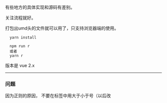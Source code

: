 有些地方的具体实现和源码有差别。

关注流程就好。

打包出umd头的文件就可以用了，只支持浏览器端的使用。
```
  yarn install

  npm run r
  或者
  yarn r

```

版本是 vue 2.x

***
### 问题

因为正则的原因， 不要在标签中用大于小于号（以后改
